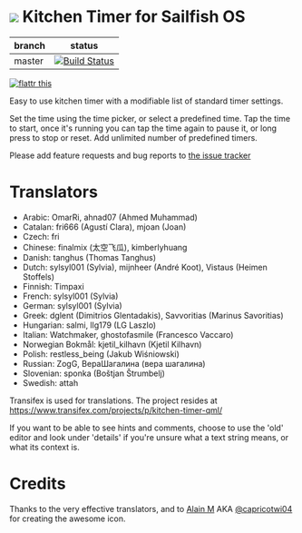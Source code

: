 ![](https://raw.githubusercontent.com/tanghus/kitchen-timer-qml/master/harbour-kitchentimer.png) Kitchen Timer for Sailfish OS
=============================

| branch      | status |
| ----------- | ------ |
| master      | [![Build Status](https://travis-ci.org/tanghus/kitchen-timer-qml.png?branch=master)](https://travis-ci.org/tanghus/kitchen-timer-qml) |

[![flattr this](http://api.flattr.com/button/flattr-badge-large.png)](https://flattr.com/submit/auto?user_id=tanghus&url=https%3A%2F%2Fgithub.com%2Ftanghus%2Fkitchen-timer-qml)

Easy to use kitchen timer with a modifiable list of standard timer settings.

Set the time using the time picker, or select a predefined time.
Tap the time to start, once it's running you can tap the time again to pause it, or long press to stop or reset.
Add unlimited number of predefined timers.

Please add feature requests and bug reports to [the issue tracker](https://github.com/tanghus/kitchen-timer-qml/issues)

Translators
===========
- Arabic: OmarRi, ahnad07 (Ahmed Muhammad)
- Catalan:  fri666 (Agustí Clara), mjoan (Joan)
- Czech: fri
- Chinese: finalmix (太空飞瓜), kimberlyhuang
- Danish: tanghus (Thomas Tanghus)
- Dutch: sylsyl001 (Sylvia), mijnheer (André Koot), Vistaus (Heimen Stoffels)
- Finnish: Timpaxi
- French: sylsyl001 (Sylvia)
- German: sylsyl001 (Sylvia)
- Greek: dglent (Dimitrios Glentadakis), Savvoritias (Marinus Savoritias)
- Hungarian: salmi, llg179 (LG Laszlo)
- Italian: Watchmaker, ghostofasmile (Francesco Vaccaro)
- Norwegian Bokmål: kjetil_kilhavn (Kjetil Kilhavn)
- Polish: restless_being (Jakub Wiśniowski)
- Russian: ZogG, ВераШагалина (вера шагалина)
- Slovenian: sponka (Boštjan Štrumbelj)
- Swedish: attah

Transifex is used for translations. The project resides at https://www.transifex.com/projects/p/kitchen-timer-qml/

If you want to be able to see hints and comments, choose to use the 'old' editor and look under 'details' if you're 
unsure what a text string means, or what its context is.

Credits
=======

Thanks to the very effective translators, and to [Alain M](mailto:alain_m@gmx.ch) AKA
[@capricotwi04](https://twitter.com/capricotwi04) for creating the awesome icon.

